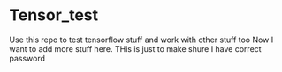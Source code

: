 # Tensor_test
Use this repo to test tensorflow stuff and work with other stuff too
Now I want to add more stuff here. THis is just to make shure I have correct password